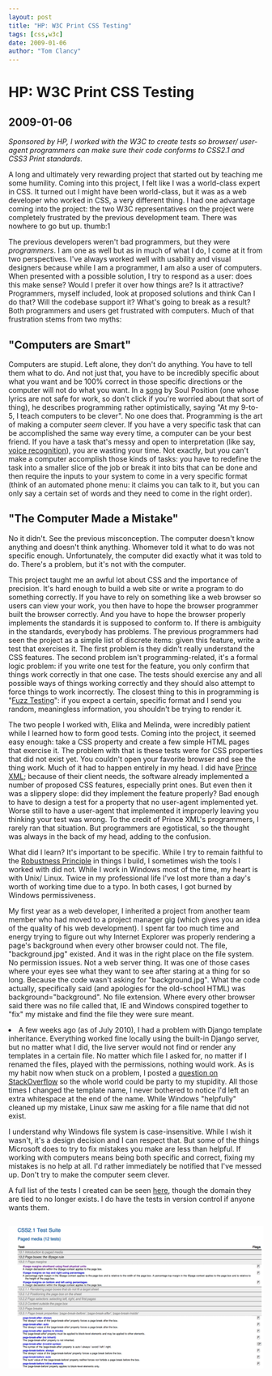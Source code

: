```yaml
---
layout: post
title: "HP: W3C Print CSS Testing"
tags: [css,w3c]
date: 2009-01-06
author: "Tom Clancy"
---
```


# HP: W3C Print CSS Testing

## 2009-01-06

_Sponsored by HP, I worked with the W3C to create tests so browser/ user-agent programmers can make sure their code conforms to CSS2.1 and CSS3 Print standards._

<p>A long and ultimately very rewarding project that started out by teaching me some humility. Coming into this project, I felt like I was a world-class expert in CSS. It turned out I might have been world-class, but it was as a web developer who worked in CSS, a very different thing. I had one advantage coming into the project: the two W3C representatives on the project were completely frustrated by the previous development team. There was nowhere to go but up. thumb:1&nbsp;</p>
<p>The previous developers weren't bad programmers, but they were <em>programmers</em>. I am one as well but as in much of what I do, I come at it from two perspectives. I've always worked well with usability and visual designers because while I am a programmer, I am also a user of computers. When presented with a possible solution, I try to respond as a user: does this make sense? Would I prefer it over how things are? Is it attractive? Programmers, myself included, look at proposed solutions and think Can I do that? Will the codebase support it? What's going to break as a result? Both programmers and users get frustrated with computers. Much of that frustration stems from two myths:</p>
<h2>"Computers are Smart"</h2>
<p>Computers are stupid. Left alone, they don't do anything. You have to tell them what to do. And not just that, you have to be incredibly specific about what you want and be 100% correct in those specific directions or the computer will not do what you want. In a <a href="http://lyrics.wikia.com/Soul_Position:Fuckajob" target="_blank">song</a> by Soul Position (one whose lyrics are not safe for work, so don't click if you're worried about that sort of thing), he describes programming rather optimistically, saying "At my 9-to-5, I teach computers to be clever". No one does that. Programming is the art of making a computer <em>seem</em> clever. If you have a very specific task that can be accomplished the same way every time, a computer can be your best friend. If you have a task that's messy and open to interpretation (like say, <a href="http://www.codinghorror.com/blog/2010/06/whatever-happened-to-voice-recognition.html" target="_blank">voice recognition</a>), you are wasting your time. Not exactly, but you can't make a computer accomplish those kinds of tasks: you have to redefine the task into a smaller slice of the job or break it into bits that can be done and then require the inputs to your system to come in a very specific format (think of an automated phone menu: it claims you can talk to it, but you can only say a certain set of words and they need to come in the right order).</p>
<h2>"The Computer Made a Mistake"</h2>
<p>No it didn't. See the previous misconception. The computer doesn't know anything and doesn't think anything. Whomever told it what to do was not specific enough. Unfortunately, the computer did exactly what it was told to do. There's a problem, but it's not with the computer.</p>
<p>This project taught me an awful lot about CSS and the importance of precision. It's hard enough to build a web site or write a program to do something correctly. If you have to rely on something like a web browser so users can view your work, you then have to hope the browser programmer built the browser correctly. And you have to hope the browser properly implements the standards it is supposed to conform to. If there is ambiguity in the standards, everybody has problems. The previous programmers had seen the project as a simple list of discrete items: given this feature, write a test that exercises it. The first problem is they didn't really understand the CSS features. The second problem isn't programming-related, it's a formal logic problem: if you write one test for the feature, you only confirm that things work correctly in that one case. The tests should exercise any and all possible ways of things working correctly and they should also attempt to force things to work incorrectly. The closest thing to this in programming is "<a href="http://en.wikipedia.org/wiki/Fuzz_testing" target="_blank">Fuzz Testing</a>": if you expect a certain, specific format and I send you random, meaningless information, you shouldn't be trying to render it.</p>
<p>The two people I worked with, Elika and Melinda, were incredibly patient while I learned how to form good tests. Coming into the project, it seemed easy enough: take a CSS property and create a few simple HTML pages that exercise it. The problem with that is these tests were for CSS properties that did not exist yet. You couldn't open your favorite browser and see the thing work. Much of it had to happen entirely in my head. I did have <a href="http://www.princexml.com/" target="_blank">Prince XML</a>; because of their client needs, the software already implemented a number of proposed CSS features, especially print ones. But even then it was a slippery slope: did they implement the feature properly? Bad enough to have to design a test for a property that no user-agent implemented yet. Worse still to have a user-agent that implemented it improperly leaving you thinking your test was wrong. To the credit of Prince XML's programmers, I rarely ran that situation. But programmers are egotistical, so the thought was always in the back of my head, adding to the confusion.</p>
<p>What did I learn? It's important to be specific. While I try to remain faithful to the <a href="http://en.wikipedia.org/wiki/Robustness_principle" target="_blank">Robustness Principle</a> in things I build, I sometimes wish the tools I worked with did not. While I work in Windows most of the time, my heart is with Unix/ Linux. Twice in my professional life I've lost more than a day's worth of working time due to a typo. In both cases, I got burned by Windows permissiveness.</p>
<p>My first year as a web developer, I inherited a project from another team member who had moved to a project manager gig (which gives you an idea of the quality of his web development). I spent far too much time and energy trying to figure out why Internet Explorer was properly rendering a page's background when every other browser could not. The file, "background.jpg" existed. And it was in the right place on the file system. No permission issues. Not a web server thing. It was one of those cases where your eyes see what they want to see after staring at a thing for so long. Because the code wasn't asking for "background.jpg". What the code actually, specifically said (and apologies for the old-school HTML) was background="background". No file extension. Where every other browser said there was no file called that, IE and Windows conspired together to "fix" my mistake and find the file they were sure meant.</p>
<li>A few weeks ago (as of July 2010), I had a problem with Django template inheritance. Everything worked fine locally using the built-in Django server, but no matter what I did, the live server would not find or render any templates in a certain file. No matter which file I asked for, no matter if I renamed the files, played with the permissions, nothing would work. As is my habit now when stuck on a problem, I posted a <a href="http://stackoverflow.com/questions/2978054/django-templatesyntaxerror-only-on-live-server-templates-exist" target="_blank">question on StackOverflow</a> so the whole world could be party to my stupidity. All those times I changed the template name, I never bothered to notice I'd left an extra whitespace at the end of the name. While Windows "helpfully" cleaned up my mistake, Linux saw me asking for a file name that did not exist.</li>
<p>I understand why Windows file system is case-insensitive. While I wish it wasn't, it's a design decision and I can respect that. But some of the things Microsoft does to try to fix mistakes you make are less than helpful. If working with computers means being both specific and correct, fixing my mistakes is no help at all. I'd rather immediately be notified that I've messed up. Don't try to make the computer seem clever.</p>
<p>A full list of the tests I created can be seen <a href="http://wiki.csswg.org/test/css2.1/submit" target="_blank">here</a>, though the domain they are tied to no longer exists. I do have the tests in version control if anyone wants them.</p><img src="/assets/portfolio/W3C_Tests.png" alt="W3C Repository Some of my tests at the W3C" style="margin: 1em 0" />


